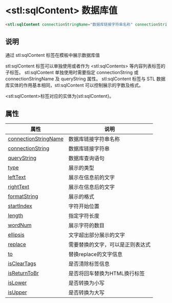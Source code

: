 ﻿# &lt;stl:sqlContent&gt; 数据库值

```html
<stl:sqlContent connectionStringName="数据库链接字符串名称" connectionString="数据库链接字符串" queryString="数据库查询语句" type="展示的类型" leftText="展示在信息前的文字" rightText="展示在信息后的文字" formatString="展示的格式" startIndex="字符开始位置" length="指定字符长度" wordNum="展示字符的数目" ellipsis="文字超出部分展示的文字" replace="需要替换的文字，可以是正则表达式" to="替换replace的文字信息" isClearTags="是否清除标签信息" isReturnToBr="是否将回车替换为HTML换行标签" isLower="是否转换为小写" isUpper="是否转换为大写"></stl:sqlContent>

```

## 说明

通过 stl:sqlContent 标签在模板中展示数据库值

stl:sqlContent 标签可以单独使用或者作为 &lt;stl:sqlContents&gt; 等内容列表标签的子标签。
stl:sqlContent 单独使用时需要指定 connectionString 或 connectionStringName 及 queryString 属性。
stl:sqlContent 标签与 STL 数据库实体的作用基本相同，stl:sqlContent 可以控制展示的字数及格式。

&lt;stl:sqlContent&gt;标签对应的实体为{stl:sqlContent}。

## 属性

| 属性                                                                  | 说明                             |
| --------------------------------------------------------------------- | -------------------------------- |
| [connectionStringName](sqlContent/attributes?id=connectionStringName) | 数据库链接字符串名称             |
| [connectionString](sqlContent/attributes?id=connectionString)         | 数据库链接字符串                 |
| [queryString](sqlContent/attributes?id=queryString)                   | 数据库查询语句                   |
| [type](sqlContent/attributes?id=type)                                 | 展示的类型                       |
| [leftText](sqlContent/attributes?id=leftText)                         | 展示在信息前的文字               |
| [rightText](sqlContent/attributes?id=rightText)                       | 展示在信息后的文字               |
| [formatString](sqlContent/attributes?id=formatString)                 | 展示的格式                       |
| [startIndex](sqlContent/attributes?id=startIndex)                     | 字符开始位置                     |
| [length](sqlContent/attributes?id=length)                             | 指定字符长度                     |
| [wordNum](sqlContent/attributes?id=wordNum)                           | 展示字符的数目                   |
| [ellipsis](sqlContent/attributes?id=ellipsis)                         | 文字超出部分展示的文字           |
| [replace](sqlContent/attributes?id=replace)                           | 需要替换的文字，可以是正则表达式 |
| [to](sqlContent/attributes?id=to)                                     | 替换replace的文字信息            |
| [isClearTags](sqlContent/attributes?id=isClearTags)                   | 是否清除标签信息                 |
| [isReturnToBr](sqlContent/attributes?id=isReturnToBr)                 | 是否将回车替换为HTML换行标签     |
| [isLower](sqlContent/attributes?id=isLower)                           | 是否转换为小写                   |
| [isUpper](sqlContent/attributes?id=isUpper)                           | 是否转换为大写                   |